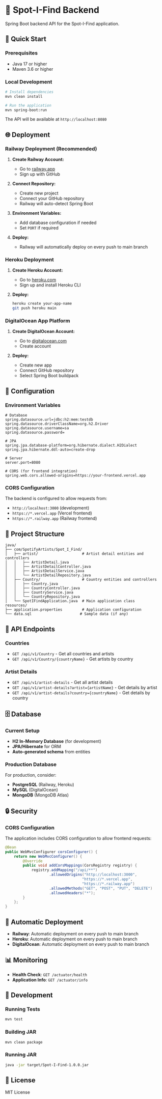 # 🎵 Spot-I-Find Backend

Spring Boot backend API for the Spot-I-Find application.

## 🚀 Quick Start

### Prerequisites
- Java 17 or higher
- Maven 3.6 or higher

### Local Development
```bash
# Install dependencies
mvn clean install

# Run the application
mvn spring-boot:run
```

The API will be available at `http://localhost:8080`

## 🌐 Deployment

### Railway Deployment (Recommended)
1. **Create Railway Account:**
   - Go to [railway.app](https://railway.app)
   - Sign up with GitHub

2. **Connect Repository:**
   - Create new project
   - Connect your GitHub repository
   - Railway will auto-detect Spring Boot

3. **Environment Variables:**
   - Add database configuration if needed
   - Set `PORT` if required

4. **Deploy:**
   - Railway will automatically deploy on every push to main branch

### Heroku Deployment
1. **Create Heroku Account:**
   - Go to [heroku.com](https://heroku.com)
   - Sign up and install Heroku CLI

2. **Deploy:**
   ```bash
   heroku create your-app-name
   git push heroku main
   ```

### DigitalOcean App Platform
1. **Create DigitalOcean Account:**
   - Go to [digitalocean.com](https://digitalocean.com)
   - Create account

2. **Deploy:**
   - Create new app
   - Connect GitHub repository
   - Select Spring Boot buildpack

## 🔧 Configuration

### Environment Variables
```properties
# Database
spring.datasource.url=jdbc:h2:mem:testdb
spring.datasource.driverClassName=org.h2.Driver
spring.datasource.username=sa
spring.datasource.password=

# JPA
spring.jpa.database-platform=org.hibernate.dialect.H2Dialect
spring.jpa.hibernate.ddl-auto=create-drop

# Server
server.port=8080

# CORS (for frontend integration)
spring.web.cors.allowed-origins=https://your-frontend.vercel.app
```

### CORS Configuration
The backend is configured to allow requests from:
- `http://localhost:3000` (development)
- `https://*.vercel.app` (Vercel frontend)
- `https://*.railway.app` (Railway frontend)

## 📁 Project Structure
```
java/
├── com/SpotifyArtists/Spot_I_Find/
│   ├── artist/                    # Artist detail entities and controllers
│   │   ├── ArtistDetail.java
│   │   ├── ArtistDetailController.java
│   │   ├── ArtistDetailService.java
│   │   └── ArtistDetailRepository.java
│   ├── Country/                   # Country entities and controllers
│   │   ├── Country.java
│   │   ├── CountryController.java
│   │   ├── CountryService.java
│   │   └── CountryRepository.java
│   └── SpotIFindApplication.java  # Main application class
resources/
├── application.properties         # Application configuration
└── data.sql                      # Sample data (if any)
```

## 🔌 API Endpoints

### Countries
- `GET /api/v1/Country` - Get all countries and artists
- `GET /api/v1/Country/{countryName}` - Get artists by country

### Artist Details
- `GET /api/v1/artist-details` - Get all artist details
- `GET /api/v1/artist-details?artist={artistName}` - Get details by artist
- `GET /api/v1/artist-details?country={countryName}` - Get details by country

## 🗄️ Database

### Current Setup
- **H2 In-Memory Database** (for development)
- **JPA/Hibernate** for ORM
- **Auto-generated schema** from entities

### Production Database
For production, consider:
- **PostgreSQL** (Railway, Heroku)
- **MySQL** (DigitalOcean)
- **MongoDB** (MongoDB Atlas)

## 🔒 Security

### CORS Configuration
The application includes CORS configuration to allow frontend requests:
```java
@Bean
public WebMvcConfigurer corsConfigurer() {
    return new WebMvcConfigurer() {
        @Override
        public void addCorsMappings(CorsRegistry registry) {
            registry.addMapping("/api/**")
                    .allowedOrigins("http://localhost:3000", 
                                   "https://*.vercel.app",
                                   "https://*.railway.app")
                    .allowedMethods("GET", "POST", "PUT", "DELETE")
                    .allowedHeaders("*");
        }
    };
}
```

## 🚀 Automatic Deployment
- **Railway**: Automatic deployment on every push to main branch
- **Heroku**: Automatic deployment on every push to main branch
- **DigitalOcean**: Automatic deployment on every push to main branch

## 📊 Monitoring
- **Health Check**: `GET /actuator/health`
- **Application Info**: `GET /actuator/info`

## 🔧 Development

### Running Tests
```bash
mvn test
```

### Building JAR
```bash
mvn clean package
```

### Running JAR
```bash
java -jar target/Spot-I-Find-1.0.0.jar
```

## 📄 License
MIT License
